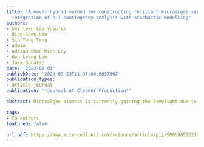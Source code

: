 ```yaml
---
title: 'A novel hybrid method for constructing resilient microalgae supply chain:
  integration of n-1 contingency analysis with stochastic modelling'
authors:
- Shirleen Lee Yuen Lo
- Bing Shen How
- Sin Yong Teng
- admin
- Adrian Chun Minh Loy
- Hon Loong Lam
- Jaka Sunarso
date: '2023-01-01'
publishDate: '2024-03-23T11:37:00.069756Z'
publication_types:
- article-journal
publication: '*Journal of Cleaner Production*'

abstract: Microalgae biomass is currently gaining the limelight due to its flexible characteristics such as easily adaptable in cultivation environment, high lipid content that makes it suitable for biofuel processing. However, one of the main challenges faced is the resiliency of the microalgae supply chain network (MSCN) when facing external factors that can lead to supply and demand disruptions. In this study, the integration of n-1 contingency analysis with Monte Carlo simulation model is proposed to conduct resilient supply chain planning when there is supply and demand disruption (i.e., the developed supply chain is robust to fulfil all the demand even when any of the processing hubs is malfunctioning). The n-1 contingency analysis is conducted via the P-graph model framework with the integration of sustainability index —economic and environmental. Subsequently, Monte Carlo simulation model is performed for the extracted distribution network to evaluate the financial probability profile of the optimized distribution network. The collaboration between separate processing hubs is proposed to assist in meeting demand when one of the processing hubs malfunctions with the consideration of the lowest additional cost and carbon dioxide emissions pathway. The results obtained highlighted that inter-plant collaboration is able to increase the mean Net Present Value (NPV) value by up to four times and percentage standard deviation is able to be reduced by up to 49% when inter-plant collaboration is being implemented. Thus, it can be said that the inter-plant collaboration can provide a solution when production plant malfunction and also increases the cash flow in.

tags:
- Co-authors
featured: false

url_pdf: https://www.sciencedirect.com/science/article/pii/S0959652623020978
---
```

